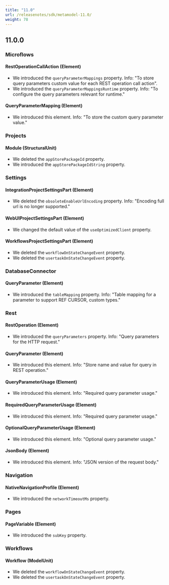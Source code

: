 ```yaml
---
title: "11.0"
url: /releasenotes/sdk/metamodel-11.0/
weight: 78
---
```


## 11.0.0

### Microflows

#### RestOperationCallAction (Element)

* We introduced the `queryParameterMappings` property. Info: "To store query parameters custom value for each REST operation call action".
* We introduced the `queryParameterMappingsRuntime` property. Info: "To configure the query parameters relevant for runtime."

#### QueryParameterMapping (Element)

* We introduced this element. Info: "To store the custom query parameter value."

### Projects

#### Module (StructuralUnit)

* We deleted the `appStorePackageId` property. 
* We introduced the `appStorePackageIdString` property. 

### Settings

#### IntegrationProjectSettingsPart (Element)

* We deleted the `obsoleteEnableUrlEncoding` property. Info: "Encoding full url is no longer supported."

#### WebUIProjectSettingsPart (Element)
* We changed the default value of the `useOptimizedClient` property.

#### WorkflowsProjectSettingsPart (Element)
* We deleted the `workflowOnStateChangeEvent` property. 
* We deleted the `usertaskOnStateChangeEvent` property. 

### DatabaseConnector

#### QueryParameter (Element)

* We introduced the `tableMapping` property. Info: "Table mapping for a parameter to support REF CURSOR, custom types."

### Rest

#### RestOperation (Element)

* We introduced the `queryParameters` property. Info: "Query parameters for the HTTP request."

#### QueryParameter (Element)

* We introduced this element. Info: "Store name and value for query in REST operation."

#### QueryParameterUsage (Element)

* We introduced this element. Info: "Required query parameter usage."

#### RequiredQueryParameterUsage (Element)

* We introduced this element. Info: "Required query parameter usage."

#### OptionalQueryParameterUsage (Element)

* We introduced this element. Info: "Optional query parameter usage."

#### JsonBody (Element)

* We introduced this element. Info: "JSON version of the request body."

### Navigation

#### NativeNavigationProfile (Element)

* We introduced the `networkTimeoutMs` property. 

### Pages

#### PageVariable (Element)

* We introduced the `subKey` property. 

### Workflows

#### Workflow (ModelUnit)

* We deleted the `workflowOnStateChangeEvent` property. 
* We deleted the `usertaskOnStateChangeEvent` property. 

